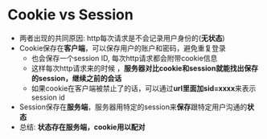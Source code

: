 

# Cookie vs Session

- 两者出现的共同原因: http每次请求是不会记录用户身份的(**无状态**)
- Cookie保存在**客户端**，可以保存用户的账户和密码，避免重复登录
    - 也会保存一个session ID, 每次http请求都会附带cookie信息
    - 这样每次http请求来的时候 ，**服务器对比cookie和session就能找出保存的session，继续之前的会话**
    - 如果cookie在客户端被禁止了的话，可以通过**url里面加sid=xxxx**来表示session id
- Session保存在**服务端**，服务器用特定的session来**保存**跟特定用户沟通的**状态**
- 总结: **状态存在服务端，cookie用以配对**